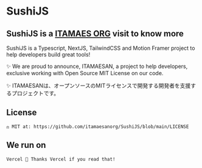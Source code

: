 # SushiJS

## SushiJS is a [ITAMAES ORG](https://itamaesan.org) visit to know more

SushiJS is a Typescript, NextJS, TailwindCSS and Motion Framer project to help developers build great tools!
 
 ✨  We are proud to announce, ITAMAESAN, a project to help developers, exclusive working with Open Source MIT License on our code.
 
 ✨ ITAMAESANは、オープンソースのMITライセンスで開発する開発者を支援するプロジェクトです。

## License

    ⚖️ MIT at: https://github.com/itamaesanorg/SushiJS/blob/main/LICENSE


## We run on
    Vercel 🍣 Thanks Vercel if you read that!
